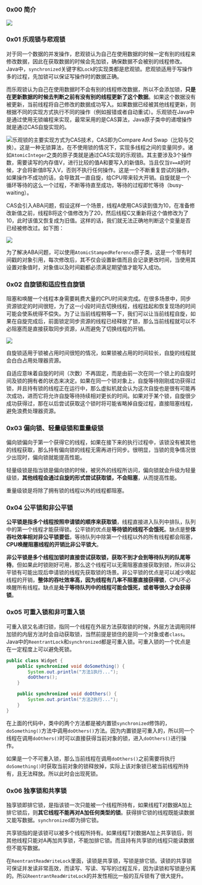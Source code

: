 ### 0x00 简介

![](https://bucket.shaoqunliu.cn/image/0363.png)

### 0x01 乐观锁与悲观锁

对于同一个数据的并发操作，悲观锁认为自己在使用数据的时候一定有别的线程来修改数据，因此在获取数据的时候会先加锁，确保数据不会被别的线程修改。Java中，`synchronized`关键字和`Lock`的实现类都是悲观锁。悲观锁适用于写操作多的过程，先加锁可以保证写操作时的数据正确。

而乐观锁认为自己在使用数据时不会有别的线程修改数据，所以不会添加锁，**只是在更新数据的时候去判断之前有没有别的线程更新了这个数据**。如果这个数据没有被更新，当前线程将自己修改的数据成功写入。如果数据已经被其他线程更新，则根据不同的实现方式执行不同的操作（例如报错或者自动重试）。乐观锁在Java中是通过使用无锁编程来实现，最常采用的是CAS算法，Java原子类中的递增操作就是通过CAS自旋实现的。

![](https://bucket.shaoqunliu.cn/image/0364.png)乐观锁的主要实现方式为CAS技术，CAS即为Compare And Swap（比较与交换）。这是一种无锁算法，在不使用锁的情况下，实现多线程之间的变量同步。诸如`AtomicInteger`之类的原子类就是通过CAS实现的乐观锁。其主要涉及3个操作数，需要读写的内存值V，进行比较的值A和要写入的新值B。当且仅当`V==A`的时候，才会将新值B写入V，否则不执行任何操作。这是一个不断重复尝试的操作，如果操作不成功的话，会导致其一直自旋，给CPU带来较大开销。自旋就是一个循环等待的这么一个过程，不断等待直至成功，等待的过程即忙等待（busy-waiting）。

CAS会引入ABA问题，假设这样一个场景，线程A使用CAS读到值为10，在准备修改新值之前，线程B将这个值修改为了20，然后线程C又重新将这个值修改为了10，此时该值又恢复成为旧值。这样的话，我们就无法正确地判断这个变量是否已经被修改过。如下图：

![](https://bucket.shaoqunliu.cn/image/0366.png)

为了解决ABA问题，可以使用`AtomicStampedReference`原子类，这是一个带有时间戳的对象引用，每次修改后，其不仅会设置新值而且会记录更改时间，当使用其设置对象值时，对象值以及时间戳都必须满足期望值才能写入成功。

### 0x02 自旋锁和适应性自旋锁

阻塞和唤醒一个线程本身需要耗费大量的CPU时间来完成。在很多场景中，同步资源锁定的时间很短，为了这一小段时间去切换线程，线程挂起和恢复现场的时间可能会使系统得不偿失。为了让当前线程稍等一下，我们可以让当前线程自旋，如果在自旋完成后，前面锁定同步资源的线程已经释放了锁，那么当前线程就可以不必阻塞而是直接获取同步资源，从而避免了切换线程的开销。

![](https://bucket.shaoqunliu.cn/image/0365.png)

自旋锁适用于锁被占用时间很短的情况，如果锁被占用的时间较长，自旋的线程就会白白占用处理器资源。

自适应意味着自旋的时间（次数）不再固定，而是由前一次在同一个锁上的自旋时间及锁的拥有者的状态来决定。如果在同一个锁对象上，自旋等待刚刚成功获得过锁，并且持有锁的线程正在运行中，那么虚拟机就会认为这次自旋也是很有可能再次成功，进而它将允许自旋等待持续相对更长的时间。如果对于某个锁，自旋很少成功获得过，那在以后尝试获取这个锁时将可能省略掉自旋过程，直接阻塞线程，避免浪费处理器资源。

### 0x03 偏向锁、轻量级锁和重量级锁

偏向锁偏向于第一个获得它的线程，如果在接下来的执行过程中，该锁没有被其他的线程获取，那么持有偏向锁的线程无需再进行同步。很明显，当锁的竞争情况很少出现时，偏向锁就能提高性能。

轻量级锁是指当锁是偏向锁的时候，被另外的线程所访问，偏向锁就会升级为轻量级锁，**其他线程会通过自旋的形式尝试获取锁，不会阻塞**，从而提高性能。

重量级锁是将除了拥有锁的线程以外的线程都阻塞。

### 0x04 公平锁和非公平锁

**公平锁是指多个线程按照申请锁的顺序来获取锁**，线程直接进入队列中排队，队列中的第一个线程才能获得锁。公平锁的优点是**等待锁的线程不会饿死**。缺点是整**体吞吐效率相对非公平锁要低**，等待队列中除第一个线程以外的所有线程都会阻塞，**CPU唤醒阻塞线程的开销比非公平锁大**。

**非公平锁是多个线程加锁时直接尝试获取锁，获取不到才会到等待队列的队尾等待**。但如果此时锁刚好可用，那么这个线程可以无需阻塞直接获取到锁，所以非公平锁有可能出现后申请锁的线程先获取锁的场景。非公平锁的优点是可以减少唤起线程的开销，**整体的吞吐效率高，因为线程有几率不阻塞直接获得锁**，CPU不必唤醒所有线程。缺点是**处于等待队列中的线程可能会饿死，或者等很久才会获得锁**。

### 0x05 可重入锁和非可重入锁

可重入锁又名递归锁，指同一个线程在外层方法获取锁的时候，外层方法调用同样加锁的内层方法时会自动获取锁，当然前提是锁住的是同一个对象或者`class`。Java中的`ReentrantLock`和`synchronized`都是可重入锁。可重入锁的一个优点是在一定程度上可以避免死锁。

```java
public class Widget {
    public synchronized void doSomething() {
        System.out.println("方法1执行...");
        doOthers();
    }

    public synchronized void doOthers() {
        System.out.println("方法2执行...");
    }
}
```

在上面的代码中，类中的两个方法都是被内置锁`synchronized`修饰的，`doSomething()`方法中调用`doOthers()`方法。因为内置锁是可重入的，所以同一个线程在调用`doOthers()`时可以直接获得当前对象的锁，进入`doOthers()`进行操作。

如果是一个不可重入锁，那么当前线程在调用`doOthers()`之前需要将执行`doSomething()`时获取当前对象的锁释放掉，实际上该对象锁已被当前线程所持有，且无法释放。所以此时会出现死锁。

### 0x06 独享锁和共享锁

独享锁即排它锁，是指该锁一次只能被一个线程所持有，如果线程T对数据A加上排它锁后，则**其它线程不能再对A加任何类型的锁**。获得排它锁的线程既能读数据又能写数据。`synchronized`即为排它锁。

共享锁指的是该锁可以被多个线程所持有。如果线程T对数据A加上共享锁后，则其他线程只能对A再加共享锁，不能加排它锁。而且持有共享锁的线程只能读数据但不能写数据。

在`ReentrantReadWriteLock`里面，读锁是共享锁，写锁是排它锁。读锁的共享锁可保证并发读非常高效，而读写、写读、写写的过程互斥，因为读锁和写锁是分离的。所以`ReentrantReadWriteLock`的并发性相比一般的互斥锁有了很大提升。